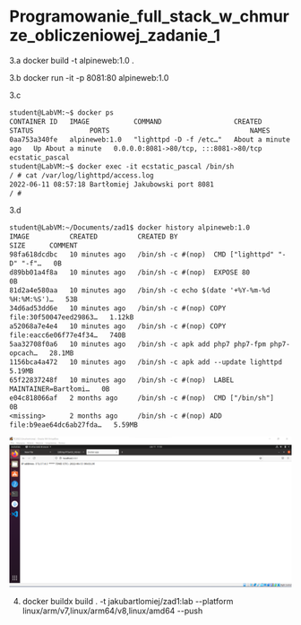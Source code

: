 # Programowanie_full_stack_w_chmurze_obliczeniowej_zadanie_1

3.a docker build -t alpineweb:1.0 .

3.b docker run -it -p 8081:80 alpineweb:1.0 

3.c
```
student@LabVM:~$ docker ps
CONTAINER ID   IMAGE           COMMAND                  CREATED              STATUS              PORTS                                   NAMES
0aa753a340fe   alpineweb:1.0   "lighttpd -D -f /etc…"   About a minute ago   Up About a minute   0.0.0.0:8081->80/tcp, :::8081->80/tcp   ecstatic_pascal
student@LabVM:~$ docker exec -it ecstatic_pascal /bin/sh
/ # cat /var/log/lighttpd/access.log 
2022-06-11 08:57:18 Bartłomiej Jakubowski port 8081
/ # 
```
3.d
```
student@LabVM:~/Documents/zad1$ docker history alpineweb:1.0 
IMAGE          CREATED          CREATED BY                                      SIZE      COMMENT
98fa618dcdbc   10 minutes ago   /bin/sh -c #(nop)  CMD ["lighttpd" "-D" "-f"…   0B        
d89bb01a4f8a   10 minutes ago   /bin/sh -c #(nop)  EXPOSE 80                    0B        
81d2a4e580aa   10 minutes ago   /bin/sh -c echo $(date '+%Y-%m-%d %H:%M:%S')…   53B       
34d6ad53dd6e   10 minutes ago   /bin/sh -c #(nop) COPY file:30f50047eed29863…   1.12kB    
a52068a7e4e4   10 minutes ago   /bin/sh -c #(nop) COPY file:eacc6e06f77e4f34…   740B      
5aa32708f0a6   10 minutes ago   /bin/sh -c apk add php7 php7-fpm php7-opcach…   28.1MB    
1156bca4a472   10 minutes ago   /bin/sh -c apk add --update lighttpd            5.19MB    
65f22837248f   10 minutes ago   /bin/sh -c #(nop)  LABEL MAINTAINER=Bartłomi…   0B        
e04c818066af   2 months ago     /bin/sh -c #(nop)  CMD ["/bin/sh"]              0B        
<missing>      2 months ago     /bin/sh -c #(nop) ADD file:b9eae64dc6ab27fda…   5.59MB   
```
![alt text](/1.png)

4. docker buildx build . -t jakubartlomiej/zad1:lab --platform linux/arm/v7,linux/arm64/v8,linux/amd64 --push
